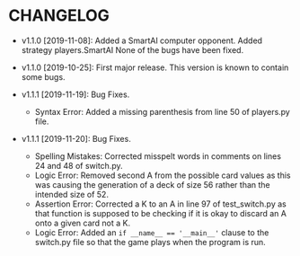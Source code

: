 # CHANGELOG

* v1.1.0 [2019-11-08]: Added a SmartAI computer opponent.
  Added strategy players.SmartAI
  None of the bugs have been fixed.

* v1.1.0 [2019-10-25]: First major release.
  This version is known to contain some bugs.

* v1.1.1 [2019-11-19]: Bug Fixes.
    - Syntax Error: Added a missing parenthesis from line 50 of players.py file.

* v1.1.1 [2019-11-20]: Bug Fixes.
    - Spelling Mistakes: Corrected misspelt words in comments on lines 24 and 48 of switch.py.
    - Logic Error: Removed second A from the possible card values as this was causing the generation of a deck of size 
    56 rather than the intended size of 52.
    - Assertion Error: Corrected a K to an A in line 97 of test_switch.py as that function is supposed to be checking if 
    it is okay to discard an A onto a given card not a K.
    - Logic Error: Added an `if __name__ == '__main__'` clause to the switch.py file so that the game plays when the 
    program is run.
